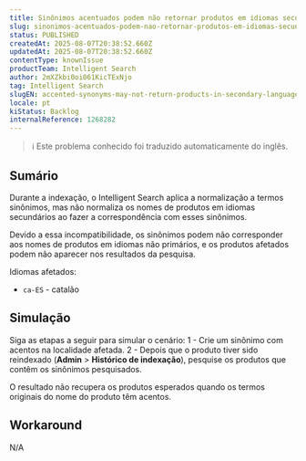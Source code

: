 ```yaml
---
title: Sinônimos acentuados podem não retornar produtos em idiomas secundários
slug: sinonimos-acentuados-podem-nao-retornar-produtos-em-idiomas-secundarios
status: PUBLISHED
createdAt: 2025-08-07T20:38:52.660Z
updatedAt: 2025-08-07T20:38:52.660Z
contentType: knownIssue
productTeam: Intelligent Search
author: 2mXZkbi0oi061KicTExNjo
tag: Intelligent Search
slugEN: accented-synonyms-may-not-return-products-in-secondary-languages
locale: pt
kiStatus: Backlog
internalReference: 1268282
---
```


>ℹ️ Este problema conhecido foi traduzido automaticamente do inglês.

## Sumário


Durante a indexação, o Intelligent Search aplica a normalização a termos sinônimos, mas não normaliza os nomes de produtos em idiomas secundários ao fazer a correspondência com esses sinônimos.

Devido a essa incompatibilidade, os sinônimos podem não corresponder aos nomes de produtos em idiomas não primários, e os produtos afetados podem não aparecer nos resultados da pesquisa.

Idiomas afetados:

- `ca-ES` - catalão
## Simulação


Siga as etapas a seguir para simular o cenário:
1 - Crie um sinônimo com acentos na localidade afetada.
2 - Depois que o produto tiver sido reindexado (**Admin** > **Histórico de indexação**), pesquise os produtos que contêm os sinônimos pesquisados.

O resultado não recupera os produtos esperados quando os termos originais do nome do produto têm acentos.


## Workaround


N/A


